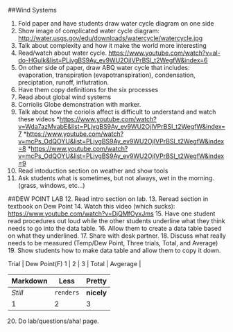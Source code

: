 ##Wind Systems
1. Fold paper and have students draw water cycle diagram on one side
2. Show image of complicated water cycle diagram: http://water.usgs.gov/edu/downloads/watercycle/watercycle.jpg
3. Talk about complexity and how it make the world more interesting
4. Read/watch about water cycle. https://www.youtube.com/watch?v=al-do-HGuIk&list=PLjvgBS9Ay_ev9WU2OjIVPrBSI_t2WegfW&index=6
5. On other side of paper, draw ABQ water cycle that includes: evaporation, transpiration (evapotranspiration), condensation, preciptation, runoff, influtration.
6. Have them copy definitions for the six processes
7. Read about global wind systems
8. Corriolis Globe demonstration with marker.
9. Talk about how the coriolis affect is difficult to understand and watch these videos
  *https://www.youtube.com/watch?v=Wda7azMvabE&list=PLjvgBS9Ay_ev9WU2OjIVPrBSI_t2WegfW&index=7
  *https://www.youtube.com/watch?v=mcPs_OdQOYU&list=PLjvgBS9Ay_ev9WU2OjIVPrBSI_t2WegfW&index=8
  *https://www.youtube.com/watch?v=mcPs_OdQOYU&list=PLjvgBS9Ay_ev9WU2OjIVPrBSI_t2WegfW&index=9
10. Read intoduction section on weather and show tools
11. Ask students what is sometimes, but not always, wet in the morning. (grass, windows, etc...)

##DEW POINT LAB
12. Read intro section on lab.
13. Reread section in textbook on Dew Point
14. Watch this video (which sucks): https://www.youtube.com/watch?v=DjQMfOyxJms
15. Have one student read procedures out loud while the other students underline what they think needs to go into the data table.
16. Allow them to create a data table based on what they underlined.
17. Share with desk partner.
18. Discuss what really needs to be measured (Temp/Dew Point, Three trials, Total, and Average)
19. Show students how to make data table and allow them to copy it down.

Trial | Dew Point(F)
1 |
2 |
3 |
Total |
Avgerage |

Markdown | Less | Pretty
--- | --- | ---
*Still* | `renders` | **nicely**
1 | 2 | 3

20. Do lab/questions/aha! page.
